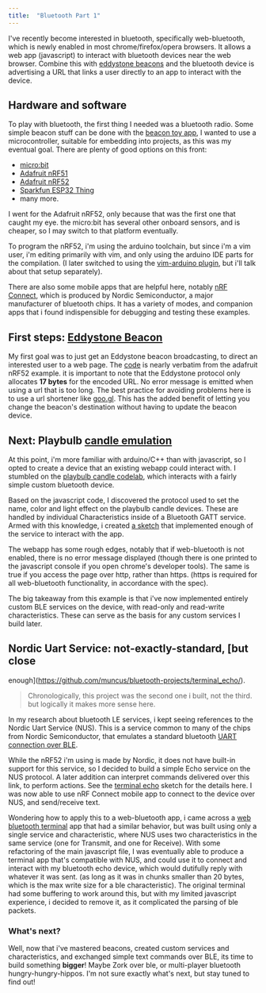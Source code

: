```yaml
---
title:  "Bluetooth Part 1"
---
```


I've recently become interested in bluetooth, specifically web-bluetooth, which
is newly enabled in most chrome/firefox/opera browsers. It allows a web app
(javascript) to interact with bluetooth devices near the web browser. Combine
this with [eddystone beacons]() and the bluetooth device is advertising a URL
that links a user directly to an app to interact with the device.

## Hardware and software

To play with bluetooth, the first thing I needed was a bluetooth radio. Some
simple beacon stuff can be done with the [beacon toy
app](https://play.google.com/store/apps/details?id=com.uriio), I wanted to use a
microcontroller, suitable for embedding into projects, as this was my eventual
goal. There are plenty of good options on this front:

* [micro:bit](https://www.sparkfun.com/products/14208)
* [Adafruit nRF51](https://www.adafruit.com/product/2267)
* [Adafruit nRF52](https://www.adafruit.com/product/3406)
* [Sparkfun ESP32 Thing](https://www.sparkfun.com/products/13907)
* many more.

I went for the Adafruit nRF52, only because that was the first one that caught
my eye. the micro:bit has several other onboard sensors, and is cheaper, so I
may switch to that platform eventually.

To program the nRF52, i'm using the arduino toolchain, but since i'm a vim user,
i'm editing primarily with vim, and only using the arduino IDE parts for the
compilation. (I later switched to using the [vim-arduino
plugin](https://github.com/stevearc/vim-arduino), but i'll talk about that setup
separately).

There are also some mobile apps that are helpful here, notably [nRF
Connect](https://play.google.com/store/apps/details?id=no.nordicsemi.android.mcp),
which is produced by Nordic Semiconductor, a major manufacturer of bluetooth
chips. It has a variety of modes, and companion apps that i found indispensible
for debugging and testing these examples.

## First steps: [Eddystone Beacon](https://github.com/muncus/bluetooth-projects/eddystone_url)

My first goal was to just get an Eddystone beacon broadcasting, to direct an
interested user to a web page. The
[code](https://github.com/muncus/bluetooth-projects/tree/master/eddystone_url)
is nearly verbatim from the adafruit nRF52 example. it is important to note that
the Eddystone protocol only allocates **17 bytes** for the encoded URL. No error
message is emitted when using a url that is too long.
The best practice for avoiding problems here is to use a url shortener like
[goo.gl](http://goo.gl). This has the added benefit of letting you change the
beacon's destination without having to update the beacon device.

## Next: Playbulb [candle emulation](https://github.com/muncus/bluetooth-projects/playbulb_candle)

At this point, i'm more familiar with arduino/C++ than with javascript, so I
opted to create a device that an existing webapp could interact with. I stumbled
on the [playbulb candle
codelab](https://codelabs.developers.google.com/codelabs/candle-bluetooth),
which interacts with a fairly simple custom bluetooth device.

Based on the javascript code, I discovered the protocol used to set the name,
color and light effect on the playbulb candle devices. These are handled by
individual Characteristics inside of a Bluetooth GATT service. Armed with this
knowledge, i created [a sketch](https://github.com/muncus/bluetooth-projects/tree/master/playbulb_candle)
that implemented enough of the service to interact with the app.

The webapp has some rough edges, notably that if web-bluetooth is not enabled,
there is no error message displayed (though there is one printed to the
javascript console if you open chrome's developer tools). The same is true if
you access the page over http, rather than https. (https is required for all
web-bluetooth functionality, in accordance with the spec).

The big takeaway from this example is that i've now implemented entirely custom
BLE services on the device, with read-only and read-write characteristics. These
can serve as the basis for any custom services I build later.

## Nordic Uart Service: not-exactly-standard, [but close
enough](https://github.com/muncus/bluetooth-projects/terminal_echo/).

> Chronologically, this project was the second one i built, not the third. but
> logically it makes more sense here.

In my research about bluetooth LE services, i kept seeing references to the
Nordic Uart Service (NUS). This is a service common to many of the chips from
Nordic Semiconductor, that emulates a standard bluetooth [UART connection over
BLE](https://devzone.nordicsemi.com/documentation/nrf51/6.0.0/s110/html/a00066.html).

While the nRF52 i'm using is made by Nordic, it does not have built-in support
for this service, so I decided to build a simple Echo service on the NUS
protocol. A later addition can interpret commands delivered over this link, to
perform actions. See the [terminal
echo](https://github.com/muncus/bluetooth-projects/terminal_echo) sketch for the
details here. I was now able to use nRF Connect mobile app to connect to the
device over NUS, and send/receive text.

Wondering how to apply this to a web-bluetooth app, i came across a [web
bluetooth terminal](https://github.com/1oginov/Web-Bluetooth-Terminal) app that
had a similar behavior, but was built using only a single service and
characteristic, where NUS uses two characteristics in the same service (one for
Transmit, and one for Receive). With some refactoring of the main javascript
file, I was eventually able to produce a terminal app that's compatible with
NUS, and could use it to connect and interact with my bluetooth echo device,
which would dutifully reply with whatever it was sent. (as long as it was in
chunks smaller than 20 bytes, which is the max write size for a ble
characteristic). The original terminal had some buffering to work around this,
but with my limited javascript experience, i decided to remove it, as it
complicated the parsing of ble packets.

### What's next?

Well, now that i've mastered beacons, created custom services and
characteristics, and exchanged simple text commands over BLE, its time to build
something **bigger**! Maybe Zork over ble, or multi-player bluetooth
hungry-hungry-hippos. I'm not sure exactly what's next, but stay tuned to find
out!
